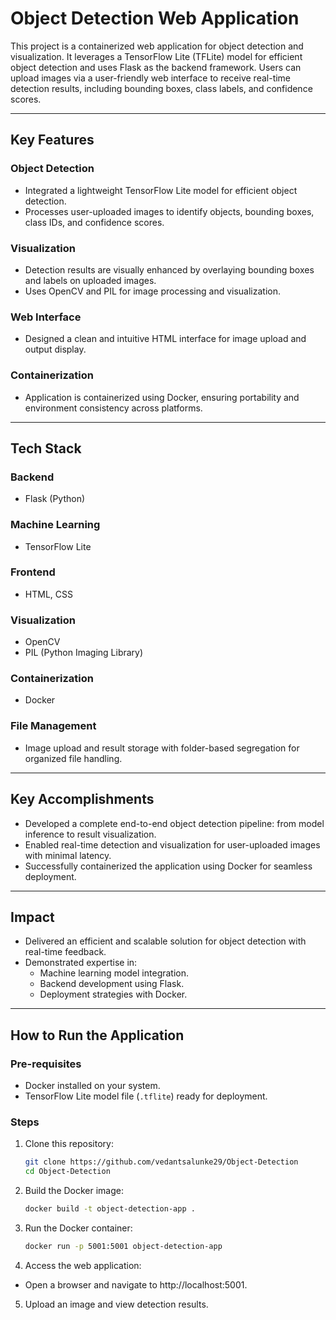 # Object Detection Web Application

This project is a containerized web application for object detection and visualization. It leverages a TensorFlow Lite (TFLite) model for efficient object detection and uses Flask as the backend framework. Users can upload images via a user-friendly web interface to receive real-time detection results, including bounding boxes, class labels, and confidence scores.

---

## Key Features

### **Object Detection**
- Integrated a lightweight TensorFlow Lite model for efficient object detection.
- Processes user-uploaded images to identify objects, bounding boxes, class IDs, and confidence scores.

### **Visualization**
- Detection results are visually enhanced by overlaying bounding boxes and labels on uploaded images.
- Uses OpenCV and PIL for image processing and visualization.

### **Web Interface**
- Designed a clean and intuitive HTML interface for image upload and output display.

### **Containerization**
- Application is containerized using Docker, ensuring portability and environment consistency across platforms.

---

## Tech Stack

### **Backend**
- Flask (Python)

### **Machine Learning**
- TensorFlow Lite

### **Frontend**
- HTML, CSS

### **Visualization**
- OpenCV
- PIL (Python Imaging Library)

### **Containerization**
- Docker

### **File Management**
- Image upload and result storage with folder-based segregation for organized file handling.

---

## Key Accomplishments
- Developed a complete end-to-end object detection pipeline: from model inference to result visualization.
- Enabled real-time detection and visualization for user-uploaded images with minimal latency.
- Successfully containerized the application using Docker for seamless deployment.

---

## Impact
- Delivered an efficient and scalable solution for object detection with real-time feedback.
- Demonstrated expertise in:
  - Machine learning model integration.
  - Backend development using Flask.
  - Deployment strategies with Docker.

---

## How to Run the Application

### **Pre-requisites**
- Docker installed on your system.
- TensorFlow Lite model file (`.tflite`) ready for deployment.

### **Steps**
1. Clone this repository:
   ```bash
   git clone https://github.com/vedantsalunke29/Object-Detection
   cd Object-Detection
2. Build the Docker image:
   ```bash
   docker build -t object-detection-app .
   
3. Run the Docker container:
   ```bash
   docker run -p 5001:5001 object-detection-app
   
4. Access the web application:
- Open a browser and navigate to http://localhost:5001.

5. Upload an image and view detection results.




   

